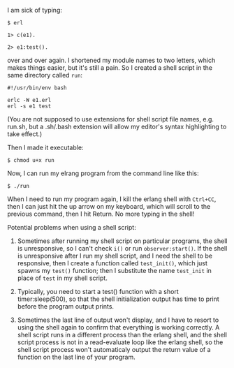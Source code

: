 I am sick of typing:

```
$ erl

1> c(e1).

2> e1:test().

```
over and over again.  I shortened my module names to two letters, which makes things easier, but it's still a pain.  So I created a shell script in the same directory called `run`:

```
#!/usr/bin/env bash

erlc -W e1.erl
erl -s e1 test
```

(You are not supposed to use extensions for shell script file names, e.g. run.sh, but a .sh/.bash extension will allow my editor's syntax highlighting to take effect.)

Then I made it executable:
```
$ chmod u+x run
```
Now, I can run my elrang program from the command line like this:
```
$ ./run
```
When I need to run my program again, I kill the erlang shell with `Ctrl+CC`, then I can just hit the up arrow on my keyboard, which will scroll to the previous command, then I hit Return.  No more typing in the shell!  

Potential problems when using a shell script:

1. Sometimes after running my shell script on particular programs, the shell is unresponsive, so I can't check `i()` or run `observer:start()`.  If the shell is unresponsive after I run my shell script, and I need the shell to be responsive, then I create a function called `test_init()`, which just spawns my `test()` function; then I substitute the name `test_init` in place of `test` in my shell script.  

2. Typically, you need to start a test() function with a short timer:sleep(500), so that the shell initialization output has time to print before the program output prints.

3. Sometimes the last line of output won't display, and I have to resort to using the shell again to confirm that everything is working correctly.  A shell script runs in a different process than the erlang shell, and the shell script process is not in a read-evaluate loop like the erlang shell, so the shell script process won't automaticaly output the return value of a function on the last line of your program.


